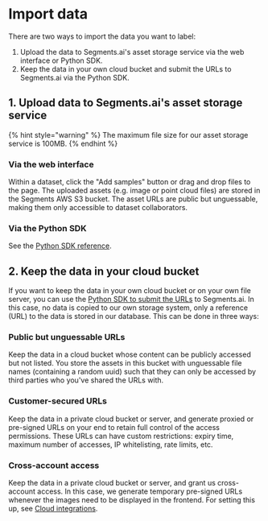 # Import data

There are two ways to import the data you want to label:

1. Upload the data to Segments.ai's asset storage service via the web interface or Python SDK.
2. Keep the data in your own cloud bucket and submit the URLs to Segments.ai via the Python SDK.

## 1. Upload data to Segments.ai's asset storage service

{% hint style="warning" %}
The maximum file size for our asset storage service is 100MB.
{% endhint %}

### Via the web interface

Within a dataset, click the "Add samples" button or drag and drop files to the page. The uploaded assets (e.g. image or point cloud files) are stored in the Segments AWS S3 bucket. The asset URLs are public but unguessable, making them only accessible to dataset collaborators.&#x20;

### Via the Python SDK

See the [Python SDK reference](https://sdkdocs.segments.ai/en/latest/client.html#upload-an-asset-to-segments-s3-bucket).

## 2. Keep the data in your cloud bucket

If you want to keep the data in your own cloud bucket or on your own file server, you can use the [Python SDK to submit the URLs](https://sdkdocs.segments.ai/en/latest/client.html#create-a-sample) to Segments.ai. In this case, no data is copied to our own storage system, only a reference (URL) to the data is stored in our database. This can be done in three ways:

### **Public but unguessable URLs**

Keep the data in a cloud bucket whose content can be publicly accessed but not listed. You store the assets in this bucket with unguessable file names (containing a random uuid) such that they can only be accessed by third parties who you've shared the URLs with.

### **Customer-secured URLs**

Keep the data in a private cloud bucket or server, and generate proxied or pre-signed URLs on your end to retain full control of the access permissions. These URLs can have custom restrictions: expiry time, maximum number of accesses, IP whitelisting, rate limits, etc.

### **Cross-account access**

Keep the data in a private cloud bucket or server, and grant us cross-account access. In this case, we generate temporary pre-signed URLs whenever the images need to be displayed in the frontend. For setting this up, see [Cloud integrations](cloud-integration.md).
